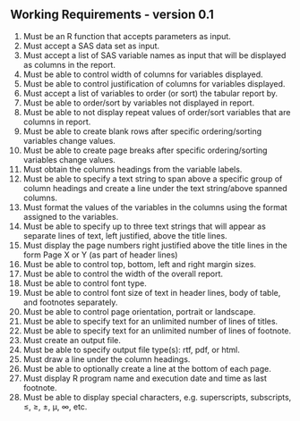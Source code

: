 Working Requirements - version 0.1
---

1. Must be an R function that accepts parameters as input.
2. Must accept a SAS data set as input.
3. Must accept a list of SAS variable names as input that will be displayed 
as columns in the report.
4. Must be able to control width of columns for variables displayed.
5. Must be able to control justification of columns for variables displayed.
6. Must accept a list of variables to order (or sort) the tabular report by.
7. Must be able to order/sort by variables not displayed in report.
8. Must be able to not display repeat values of order/sort variables that are 
columns in report.
9. Must be able to create blank rows after specific ordering/sorting
variables change values.
10. Must be able to create page breaks after specific ordering/sorting variables change values.
11. Must obtain the columns headings from the variable labels.
12. Must be able to specify a text string to span above a specific group of 
column headings and create a line under the text string/above spanned columns.
13. Must format the values of the variables in the columns using the format 
assigned to the variables. 
14. Must be able to specify up to three text strings that will appear as 
separate lines of text, left justified, above the title lines.
15. Must display the page numbers right justified above the title lines in 
the form Page X or Y (as part of header lines)
16. Must be able to control top, bottom, left and right margin sizes.
17. Must be able to control the width of the overall report.
18. Must be able to control font type.
19. Must be able to control font size of text in header lines, body of 
table, and footnotes separately. 
20. Must be able to control page orientation, portrait or landscape.
21. Must be able to specify text for an unlimited number of lines of titles.
22. Must be able to specify text for an unlimited number of lines of footnote.
23. Must create an output file.
24. Must be able to specify output file type(s): rtf, pdf, or html.
25. Must draw a line under the column headings.
26. Must be able to optionally create a line at the bottom of each page.
27. Must display R program name and execution date and time as last footnote.
28. Must be able to display special characters, e.g. superscripts, 
subscripts, ≤, ≥, ±, µ, ∞, etc. 

